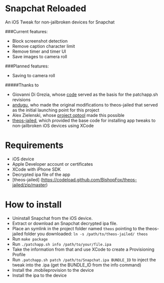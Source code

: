 # Snapchat Reloaded

An iOS Tweak for non-jailbroken devices for Snapchat

###Current features:
* Block screenshot detection
* Remove caption character limit
* Remove timer and timer UI
* Save images to camera roll

###Planned features:
* Saving to camera roll

#####Thanks to
* Giovanni Di Grezia, whose [code](http://www.xgiovio.com/blog-photos-videos-other/blog/resign-your-ios-ipa-frameworks-and-plugins-included/) served as the basis for the patchapp.sh revisions
* [andugu](https://github.com/andugu), who made the original modifications to theos-jailed that served as the initial launching point for this project
* Alex Zielenski, whose [project optool](https://github.com/alexzielenski/optool) made this possible
* [theos-jailed](https://github.com/BishopFox/theos-jailed), which provided the base code for installing app tweaks to non-jailbroken iOS devices using XCode

Requirements
============
* iOS device
* Apple Developer account or certificates
* XCode with iPhone SDK
* Decrypted ipa file of the app
* [theos-jailed] (https://codeload.github.com/BishopFox/theos-jailed/zip/master)

How to install
============
* Uninstall Snapchat from the iOS device.
* Extract or download an Snapchat decrypted ipa file.
* Place an symlink in the project folder named `theos` pointing to the theos-jailed folder you downloaded: `ln -s /path/to/theos-jailed/ theos`
* Run `make package`
* Run `./patchapp.sh info /path/to/your/file.ipa`
* Take the information from that and use XCode to create a Provisioning Profile
* Run `.patchapp.sh patch /path/to/Snapchat.ipa BUNDLE_ID` to inject the tweak into the .ipa (get the BUNDLE_ID from the info command)
* Install the .mobileprovision to the device
* Install the ipa to the device
